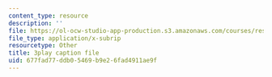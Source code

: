```yaml
---
content_type: resource
description: ''
file: https://ol-ocw-studio-app-production.s3.amazonaws.com/courses/res-ll-005-mathematics-of-big-data-and-machine-learning-january-iap-2020/677fad77ddb05469b9e26fad4911ae9f_pHOPafutFSo.vtt
file_type: application/x-subrip
resourcetype: Other
title: 3play caption file
uid: 677fad77-ddb0-5469-b9e2-6fad4911ae9f
---
```


